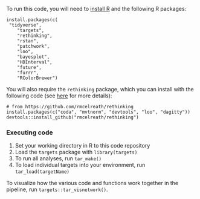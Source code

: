 To run this code, you will need to [install R](https://www.r-project.org/) and the following R packages:
  
```
install.packages(c(
 "tidyverse",
    "targets",
    "rethinking",
    "rstan",
    "patchwork",
    "loo",
    "bayesplot",
    "HDInterval",
    "future",
    "furrr",
    "RColorBrewer")
```

You will also require the `rethinking` package, which you can install with the following code (see [here](https://github.com/rmcelreath/rethinking) for more details):
  
  ```
# from https://github.com/rmcelreath/rethinking
install.packages(c("coda", "mvtnorm", "devtools", "loo", "dagitty"))
devtools::install_github("rmcelreath/rethinking")
```

### Executing code

1. Set your working directory in R to this code repository
2. Load the `targets` package with `library(targets)`
3. To run all analyses, run `tar_make()`
4. To load individual targets into your environment, run `tar_load(targetName)`

To visualize how the various code and functions work together in the pipeline, run `targets::tar_visnetwork()`.

